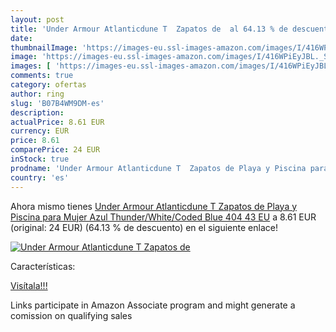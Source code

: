 ```yaml
---
layout: post
title: 'Under Armour Atlanticdune T  Zapatos de  al 64.13 % de descuento'
date: 
thumbnailImage: 'https://images-eu.ssl-images-amazon.com/images/I/416WPiEyJBL._SL200_.jpg'
image: 'https://images-eu.ssl-images-amazon.com/images/I/416WPiEyJBL._SL200_.jpg'
images: [ 'https://images-eu.ssl-images-amazon.com/images/I/416WPiEyJBL._SL200_.jpg' ]
comments: true
category: ofertas
author: ring
slug: 'B07B4WM9DM-es'
description:
actualPrice: 8.61 EUR
currency: EUR
price: 8.61
comparePrice: 24 EUR
inStock: true
prodname: 'Under Armour Atlanticdune T  Zapatos de Playa y Piscina para Mujer  Azul  Thunder/White/Coded Blue 404   43 EU'
country: 'es'
---
```


Ahora mismo tienes [Under Armour Atlanticdune T  Zapatos de Playa y Piscina para Mujer  Azul  Thunder/White/Coded Blue 404   43 EU](https://www.amazon.es/dp/B07B4WM9DM/?tag=tolees-21) a 8.61 EUR (original: 24 EUR) (64.13 %  de descuento) en el siguiente enlace!

[![Under Armour Atlanticdune T  Zapatos de ](https://images-eu.ssl-images-amazon.com/images/I/416WPiEyJBL._SL200_.jpg)](https://www.amazon.es/dp/B07B4WM9DM/?tag=tolees-21)

Características:


[Visítala!!!](https://www.amazon.es/dp/B07B4WM9DM/?tag=tolees-21)

Links participate in Amazon Associate program and might generate a comission on qualifying sales

